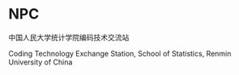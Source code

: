# NPC

中国人民大学统计学院编码技术交流站

Coding Technology Exchange Station, School of Statistics, Renmin University of China



